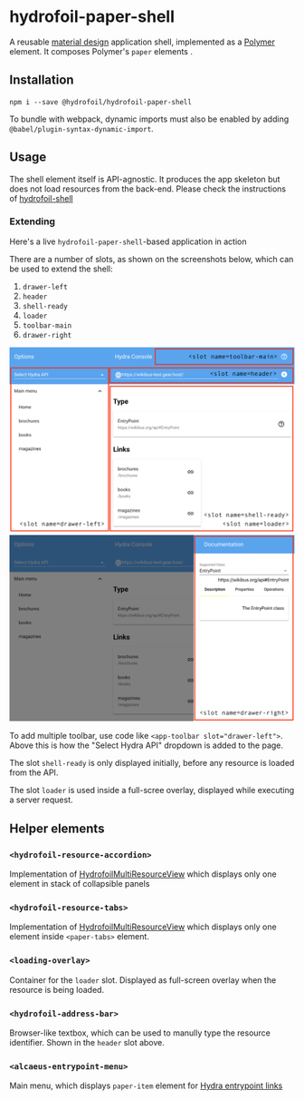 # hydrofoil-paper-shell

A reusable [material design][mat] application shell, implemented as a [Polymer][Polymer] element. It composes
Polymer's `paper` elements .

[Polymer]: https://polymer-library.polymer-project.org
[mat]: https://material.io

## Installation

```
npm i --save @hydrofoil/hydrofoil-paper-shell
```

To bundle with webpack, dynamic imports must also be enabled by adding `@babel/plugin-syntax-dynamic-import`.

## Usage

The shell element itself is API-agnostic. It produces the app skeleton but does not load resources from the
back-end. Please check the instructions of [hydrofoil-shell](https://github.com/hypermedia-app/hydrofoil-shell#using-the-element)

### Extending

Here's a live `hydrofoil-paper-shell`-based application in action


There are a number of slots, as shown on the screenshots below, which can be used to extend the shell:

1. `drawer-left`
1. `header`
1. `shell-ready`
1. `loader`
1. `toolbar-main`
1. `drawer-right`

![generic app](https://github.com/hypermedia-app/hydrofoil-paper-shell/raw/master/assets/paper-shell.png)
![generic app](https://github.com/hypermedia-app/hydrofoil-paper-shell/raw/master/assets/drawer-right.png)

To add multiple toolbar, use code like `<app-toolbar slot="drawer-left">`. Above this is how the "Select Hydra API" dropdown is added to the page.

The slot `shell-ready` is only displayed initially, before any resource is loaded from the API.

The slot `loader` is used inside a full-scree overlay, displayed while executing a server request.

## Helper elements

### `<hydrofoil-resource-accordion>`

Implementation of [HydrofoilMultiResourceView](https://github.com/hypermedia-app/hydrofoil-shell#hydrofoil-multi-resource-view)
which displays only one element in stack of collapsible panels

### `<hydrofoil-resource-tabs>`

Implementation of [HydrofoilMultiResourceView](https://github.com/hypermedia-app/hydrofoil-shell#hydrofoil-multi-resource-view)
which displays only one element inside `<paper-tabs>` element.

### `<loading-overlay>`

Container for the `loader` slot. Displayed as full-screen overlay when the resource is being loaded.

### `<hydrofoil-address-bar>`

Browser-like textbox, which can be used to manully type the resource identifier. Shown in the `header` slot above.

### `<alcaeus-entrypoint-menu>`

Main menu, which displays `paper-item` element for [Hydra entrypoint links](https://alcaeus.hydra.how/latest/api-documentation/entrypoint.html)
